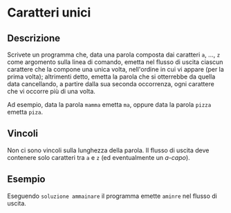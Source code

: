 Caratteri unici
===============

Descrizione
-----------

Scrivete un programma che, data una parola composta dai caratteri `a`, ..., `z`
come argomento sulla linea di comando, emetta nel flusso di uscita ciascun
carattere che la compone una unica volta, nell'ordine in cui vi appare (per la
prima volta); altrimenti detto, emetta la parola che si otterrebbe da quella
data cancellando, a partire dalla sua seconda occorrenza, ogni carattere che vi
occorre più di una volta.

Ad esempio, data la parola `mamma` emetta `ma`, oppure data la parola `pizza`
emetta `piza`.


Vincoli
-------

Non ci sono vincoli sulla lunghezza della parola. Il flusso di uscita deve
contenere solo caratteri tra `a` e `z` (ed eventualmente un *a-capo*).


Esempio
-------

Eseguendo `soluzione ammainare` il programma emette `aminre` nel flusso di
uscita.
